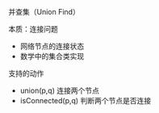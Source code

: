 并查集（Union Find）

本质：连接问题

* 网络节点的连接状态
* 数学中的集合类实现

支持的动作
* union(p,q) 连接两个节点
* isConnected(p,q) 判断两个节点是否连接
